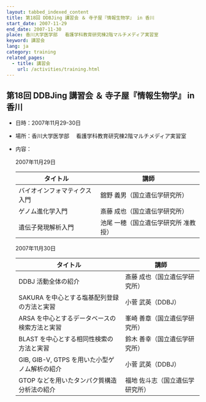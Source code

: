 ```yaml
---
layout: tabbed_indexed_content
title: 第18回 DDBJing 講習会 ＆ 寺子屋『情報生物学』 in 香川
start_date: 2007-11-29
end_date: 2007-11-30
place: 香川大学医学部　 看護学科教育研究棟2階マルチメディア実習室
keyword: 講習会
lang: ja
category: training
related_pages:
  - title: 講習会
    url: /activities/training.html
---
```


## 第18回 DDBJing 講習会 ＆ 寺子屋『情報生物学』 in 香川 <a name="18"></a>

-   日時：2007年11月29-30日

-   場所：香川大学医学部　 看護学科教育研究棟2階マルチメディア実習室

-   内容：

    2007年11月29日

    | タイトル | 講師 |
    |----|----|
    | バイオインフォマティクス入門 | 舘野 義男（国立遺伝学研究所） |
    | ゲノム進化学入門 | 斎藤 成也（国立遺伝学研究所） |
    | 遺伝子発現解析入門 | 池尾 一穂（国立遺伝学研究所 准教授） |

    2007年11月30日

    | タイトル                                      | 講師 |
    |----|----|
    | DDBJ 活動全体の紹介                           | 斎藤 成也（国立遺伝学研究所） |
    | SAKURA を中心とする塩基配列登録の方法と実習 | 小菅 武英（DDBJ） |
    | ARSA を中心とするデータベースの検索方法と実習 | 峯崎 善章（国立遺伝学研究所） |
    | BLAST を中心とする相同性検索の方法と実習 | 鈴木 善幸（国立遺伝学研究所） |
    | GIB, GIB-V, GTPS を用いた小型ゲノム解析の紹介 | 小菅 武英（DDBJ） |
    | GTOP などを用いたタンパク質構造分析法の紹介   | 福地 佐斗志（国立遺伝学研究所） |
